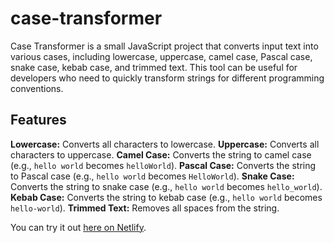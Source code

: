# case-transformer
Case Transformer is a small JavaScript project that converts input text into various cases, including lowercase, uppercase, camel case, Pascal case, snake case, kebab case, and trimmed text. This tool can be useful for developers who need to quickly transform strings for different programming conventions.

## Features

**Lowercase:** Converts all characters to lowercase.
**Uppercase:** Converts all characters to uppercase.
**Camel Case:** Converts the string to camel case (e.g., `hello world` becomes `helloWorld`).
**Pascal Case:** Converts the string to Pascal case (e.g., `hello world` becomes `HelloWorld`).
**Snake Case:** Converts the string to snake case (e.g., `hello world` becomes `hello_world`).
**Kebab Case:** Converts the string to kebab case (e.g., `hello world` becomes `hello-world`).
**Trimmed Text:** Removes all spaces from the string.

You can try it out [here on Netlify](https://case-transformer.netlify.app/).

